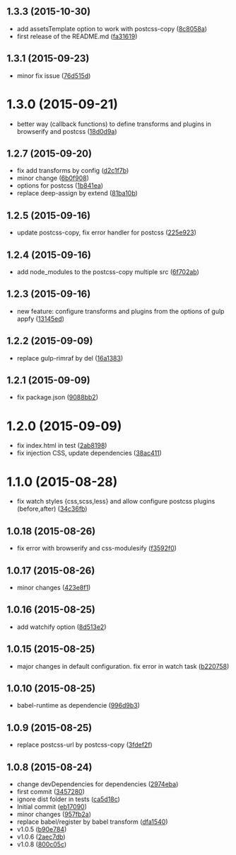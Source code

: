 <a name="1.3.3"></a>
## 1.3.3 (2015-10-30)


* add assetsTemplate option to work with postcss-copy ([8c8058a](https://github.com/geut/gulp-appfy-tasks/commit/8c8058a))
* first release of the README.md ([fa31619](https://github.com/geut/gulp-appfy-tasks/commit/fa31619))



<a name="1.3.1"></a>
## 1.3.1 (2015-09-23)


* minor fix issue ([76d515d](https://github.com/geut/gulp-appfy-tasks/commit/76d515d))



<a name="1.3.0"></a>
# 1.3.0 (2015-09-21)


* better way (callback functions) to define transforms and plugins in browserify and postcss ([18d0d9a](https://github.com/geut/gulp-appfy-tasks/commit/18d0d9a))



<a name="1.2.7"></a>
## 1.2.7 (2015-09-20)


* fix add transforms by config ([d2c1f7b](https://github.com/geut/gulp-appfy-tasks/commit/d2c1f7b))
* minor change ([6b0f908](https://github.com/geut/gulp-appfy-tasks/commit/6b0f908))
* options for postcss ([1b841ea](https://github.com/geut/gulp-appfy-tasks/commit/1b841ea))
* replace deep-assign by extend ([81ba10b](https://github.com/geut/gulp-appfy-tasks/commit/81ba10b))



<a name="1.2.5"></a>
## 1.2.5 (2015-09-16)


* update postcss-copy, fix error handler for postcss ([225e923](https://github.com/geut/gulp-appfy-tasks/commit/225e923))



<a name="1.2.4"></a>
## 1.2.4 (2015-09-16)


* add node_modules to the postcss-copy multiple src ([6f702ab](https://github.com/geut/gulp-appfy-tasks/commit/6f702ab))



<a name="1.2.3"></a>
## 1.2.3 (2015-09-16)


* new feature: configure transforms and plugins from the options of gulp appfy ([13145ed](https://github.com/geut/gulp-appfy-tasks/commit/13145ed))



<a name="1.2.2"></a>
## 1.2.2 (2015-09-09)


* replace gulp-rimraf by del ([16a1383](https://github.com/geut/gulp-appfy-tasks/commit/16a1383))



<a name="1.2.1"></a>
## 1.2.1 (2015-09-09)


* fix package.json ([9088bb2](https://github.com/geut/gulp-appfy-tasks/commit/9088bb2))



<a name="1.2.0"></a>
# 1.2.0 (2015-09-09)


* fix index.html in test ([2ab8198](https://github.com/geut/gulp-appfy-tasks/commit/2ab8198))
* fix injection CSS, update dependencies ([38ac411](https://github.com/geut/gulp-appfy-tasks/commit/38ac411))



<a name="1.1.0"></a>
# 1.1.0 (2015-08-28)


* fix watch styles {css,scss,less} and allow configure postcss plugins (before,after) ([34c36fb](https://github.com/geut/gulp-appfy-tasks/commit/34c36fb))



<a name="1.0.18"></a>
## 1.0.18 (2015-08-26)


* fix error with browserify and css-modulesify ([f3592f0](https://github.com/geut/gulp-appfy-tasks/commit/f3592f0))



<a name="1.0.17"></a>
## 1.0.17 (2015-08-26)


* minor changes ([423e8f1](https://github.com/geut/gulp-appfy-tasks/commit/423e8f1))



<a name="1.0.16"></a>
## 1.0.16 (2015-08-25)


* add watchify option ([8d513e2](https://github.com/geut/gulp-appfy-tasks/commit/8d513e2))



<a name="1.0.15"></a>
## 1.0.15 (2015-08-25)


* major changes in default configuration. fix error in watch task ([b220758](https://github.com/geut/gulp-appfy-tasks/commit/b220758))



<a name="1.0.10"></a>
## 1.0.10 (2015-08-25)


* babel-runtime as dependencie ([996d9b3](https://github.com/geut/gulp-appfy-tasks/commit/996d9b3))



<a name="1.0.9"></a>
## 1.0.9 (2015-08-25)


* replace postcss-url by postcss-copy ([3fdef2f](https://github.com/geut/gulp-appfy-tasks/commit/3fdef2f))



<a name="1.0.8"></a>
## 1.0.8 (2015-08-24)


* change devDependencies for dependencies ([2974eba](https://github.com/geut/gulp-appfy-tasks/commit/2974eba))
* first commit ([3457280](https://github.com/geut/gulp-appfy-tasks/commit/3457280))
* ignore dist folder in tests ([ca5d18c](https://github.com/geut/gulp-appfy-tasks/commit/ca5d18c))
* Initial commit ([eb17090](https://github.com/geut/gulp-appfy-tasks/commit/eb17090))
* minor changes ([957fb2a](https://github.com/geut/gulp-appfy-tasks/commit/957fb2a))
* replace babel/register by babel transform ([dfa1540](https://github.com/geut/gulp-appfy-tasks/commit/dfa1540))
* v1.0.5 ([b90e784](https://github.com/geut/gulp-appfy-tasks/commit/b90e784))
* v1.0.6 ([2aec7db](https://github.com/geut/gulp-appfy-tasks/commit/2aec7db))
* v1.0.8 ([800c05c](https://github.com/geut/gulp-appfy-tasks/commit/800c05c))
